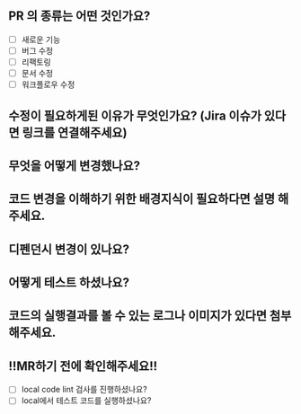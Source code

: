 ## PR 의 종류는 어떤 것인가요?
- [ ] 새로운 기능
- [ ] 버그 수정
- [ ] 리팩토링
- [ ] 문서 수정
- [ ] 워크플로우 수정

## 수정이 필요하게된 이유가 무엇인가요? (Jira 이슈가 있다면 링크를 연결해주세요)

## 무엇을 어떻게 변경했나요?

## 코드 변경을 이해하기 위한 배경지식이 필요하다면 설명 해주세요.

## 디펜던시 변경이 있나요?

## 어떻게 테스트 하셨나요?

## 코드의 실행결과를 볼 수 있는 로그나 이미지가 있다면 첨부해주세요.

## !!MR하기 전에 확인해주세요!!
- [ ] local code lint 검사를 진행하셨나요?
- [ ] local에서 테스트 코드를 실행하셨나요?
